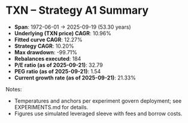 # TXN – Strategy A1 Summary

- **Span**: 1972-06-01 → 2025-09-19 (53.30 years)
- **Underlying (TXN price) CAGR**: 10.96%
- **Fitted curve CAGR**: 12.27%
- **Strategy CAGR**: 10.20%
- **Max drawdown**: -99.71%
- **Rebalances executed**: 184
- **P/E ratio (as of 2025-09-21)**: 32.79
- **PEG ratio (as of 2025-09-21)**: 1.54
- **Current growth rate (as of 2025-09-21)**: 21.33%

Notes:

- Temperatures and anchors per experiment govern deployment; see EXPERIMENTS.md for details.
- Figures use simulated leveraged sleeve with fees and borrow costs.

